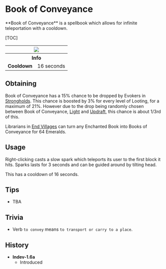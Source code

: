 # Book of Conveyance
<div class="result kohara-infobox-grid" markdown>
<div markdown class="kohara-infobox-text">
**Book of Conveyance** is a spellbook which allows for infinite teleportation with a cooldown.

[TOC]

</div>
<div class="kohara-infobox-table">
  <table id="kohara-infobox--item">
	<tr>
		<th colspan="2" class="kohara-infobox--top-image"><img src="../../../assets/items/book_of_conveyance.png"></th>
	</tr>
    <tr>
		<th colspan="2">Info</th>
	</tr>
	<tr>
		<td><b>Cooldown</b></td>
		<td>16 seconds</td>
	</tr>
</table>
</div>
</div>

## Obtaining
Book of Conveyance has a 15% chance to be dropped by Evokers in [Strongholds](../../structures/stronghold.md). This chance is boosted by 3% for every level of Looting, for a maximum of 21%. However due to the drop being randomly chosen between Book of Conveyance, [Light](light.md) and [Updraft](updraft.md), this chance is about 1/3rd of this.

Librarians in [End Villages](../structures/end_village.md) can turn any Enchanted Book into Books of Conveyance for 64 <i class="icon-minecraft icon-minecraft-emerald"></i>Emeralds.

## Usage
Right-clicking casts a slow spark which teleports its user to the first block it hits. Sparks lasts for 3 seconds and can be guided around by tilting head.

This has a cooldown of 16 seconds.

## Tips 
- TBA

## Trivia
- Verb `to convey` means `to transport or carry to a place`.

## History
- **Indev-1.6a**
    - Introduced
